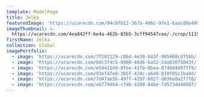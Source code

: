 ```yaml
---
template: ModelPage
title: Jelka
featuredImage: 'https://ucarecdn.com/94c0fb12-367a-496c-97e1-6aacd8e499e4/'
imageThumbnail: >-
  https://ucarecdn.com/4ea842ff-be4a-462b-83b5-3cff94547cee/-/crop/1115x1462/354,224/-/preview/
firstName: Jelka
collection: Global
imagePortfolio:
  - image: 'https://ucarecdn.com/7f202129-c6bd-4e30-843f-905468cd75bb/'
  - image: 'https://ucarecdn.com/0dc3fdc5-0900-48d6-ba52-24a03075043f/'
  - image: 'https://ucarecdn.com/e54411dd-0fee-41fb-8bea-8740d44977f9/'
  - image: 'https://ucarecdn.com/93ef4fe9-3b5f-424c-a649-810f05c1babd/'
  - image: 'https://ucarecdn.com/7d47ae5b-49ff-4197-8827-d636e8a2f7f8/'
  - image: 'https://ucarecdn.com/eb779464-cfdb-4208-84be-fd573dd40907/'
---
```


